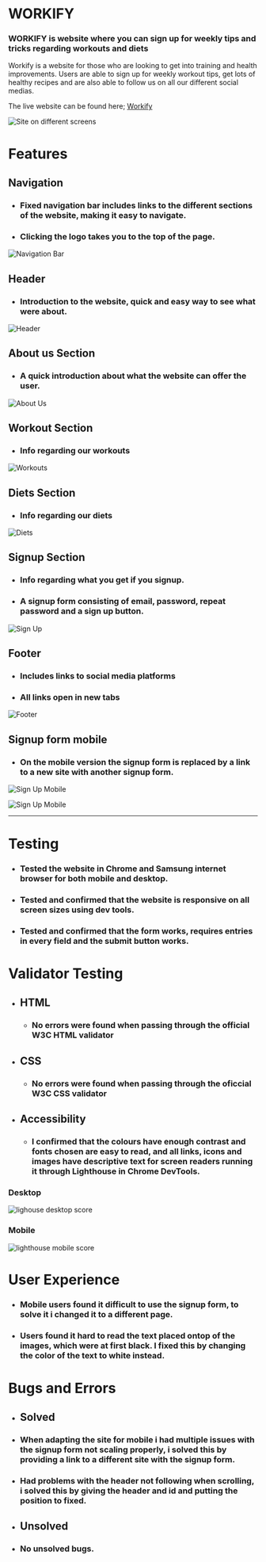 # WORKIFY

### WORKIFY is website where you can sign up for weekly tips and tricks regarding workouts and diets


Workify is a website for those who are looking to get into training and health improvements. Users are able to sign up for weekly workout tips, get lots of healthy recipes and are also able to follow us on all our different social medias.

The live website can be found here; [Workify](https://mattheuskasa.github.io/Workify/)

![Site on different screens](md/WorkifyMD.png)



# Features

## Navigation

- ### Fixed navigation bar includes links to the different sections of the website, making it easy to navigate.
- ### Clicking the logo takes you to the top of the page.

![Navigation Bar](md/workify-navbar.png)

## Header
- ### Introduction to the website, quick and easy way to see what were about.

![Header](md/workify-header.png)

## About us Section
- ### A quick introduction about what the website can offer the user.

![About Us](md/workify-aboutus.png)

## Workout Section
- ### Info regarding our workouts

![Workouts](md/workify-workouts.png)

## Diets Section
- ### Info regarding our diets

![Diets](md/workify-diets.png)

## Signup Section
- ### Info regarding what you get if you signup.
- ### A signup form consisting of email, password, repeat password and a sign up button.

![Sign Up](md/workify-signup.png)

## Footer
- ### Includes links to social media platforms
- ### All links open in new tabs

![Footer](md/workify-footer.png)

## Signup form mobile
- ### On the mobile version the signup form is replaced by a link to a new site with another signup form.

![Sign Up Mobile](md/workify-signup-mobile.png)

![Sign Up Mobile](md/workify-signupform.png)

---

# Testing
- ### Tested the website in Chrome and Samsung internet browser for both mobile and desktop.
- ### Tested and confirmed that the website is responsive on all screen sizes using dev tools.
- ### Tested and confirmed that the form works, requires entries in every field and the submit button works.

# Validator Testing
- ## HTML
  - ### No errors were found when passing through the official W3C HTML validator

- ## CSS
  - ### No errors were found when passing through the oficcial W3C CSS validator

- ## Accessibility
  - ### I confirmed that the colours have enough contrast and fonts chosen are easy to read, and all links, icons and images have descriptive text for screen readers running it through Lighthouse in Chrome DevTools.

### Desktop

  ![lighouse desktop score](md/workify-lighthouse-desktop.jpg)

### Mobile

  ![lighthouse mobile score](md/workify-lighthouse-mobile.jpg)

  # User Experience

  - ### Mobile users found it difficult to use the signup form, to solve it i changed it to a different page.
  - ### Users found it hard to read the text placed ontop of the images, which were at first black. I fixed this by changing the color of the text to white instead.

  # Bugs and Errors

  - ## Solved

  - ### When adapting the site for mobile i had multiple issues with the signup form not scaling properly, i solved this by providing a link to a different site with the signup form.
  - ### Had problems with the header not following when scrolling, i solved this by giving the header and id and putting the position to fixed.

  - ## Unsolved

  - ### No unsolved bugs.
